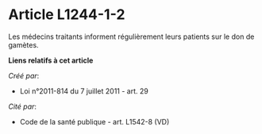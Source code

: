# Article L1244-1-2

Les médecins traitants informent régulièrement leurs patients sur le don de gamètes.

**Liens relatifs à cet article**

_Créé par_:

  - Loi n°2011-814 du 7 juillet 2011 - art. 29

_Cité par_:

  - Code de la santé publique - art. L1542-8 (VD)
